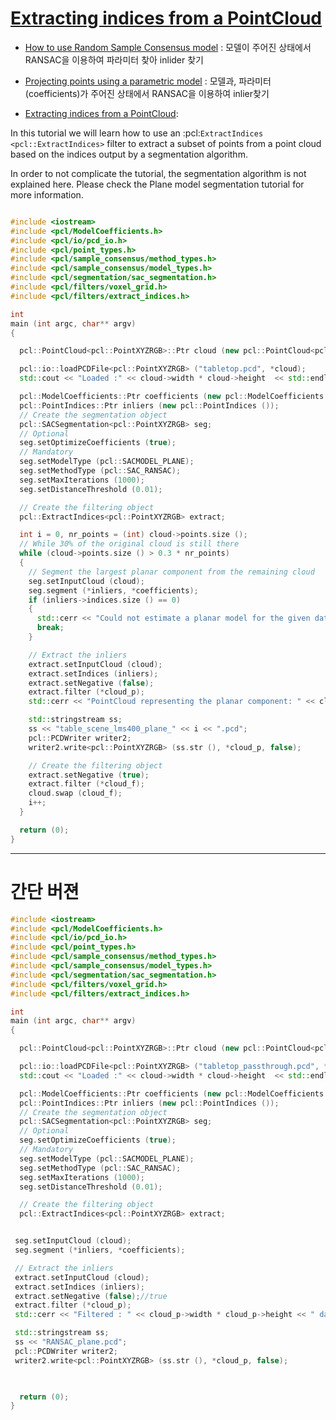 # [Extracting indices from a PointCloud](http://pointclouds.org/documentation/tutorials/extract_indices.php)


- [How to use Random Sample Consensus model](http://pointclouds.org/documentation/tutorials/random_sample_consensus.php#random-sample-consensus) : 모델이 주어진 상태에서 RANSAC을 이용하여 파라미터 찾아 inlider 찾기

- [Projecting points using a parametric model](http://pointclouds.org/documentation/tutorials/project_inliers.php#project-inliers) : 모델과, 파라미터(coefficients)가 주어진 상태에서 RANSAC을 이용하여 inlier찾기 

- [Extracting indices from a PointCloud](http://pointclouds.org/documentation/tutorials/extract_indices.php): 

In this tutorial we will learn how to use an :pcl:`ExtractIndices <pcl::ExtractIndices>` filter to extract a subset of points from a point cloud based on the indices output by a segmentation algorithm.

In order to not complicate the tutorial, the segmentation algorithm is not explained here. Please check the Plane model segmentation tutorial for more information.

```cpp

#include <iostream>
#include <pcl/ModelCoefficients.h>
#include <pcl/io/pcd_io.h>
#include <pcl/point_types.h>
#include <pcl/sample_consensus/method_types.h>
#include <pcl/sample_consensus/model_types.h>
#include <pcl/segmentation/sac_segmentation.h>
#include <pcl/filters/voxel_grid.h>
#include <pcl/filters/extract_indices.h>

int
main (int argc, char** argv)
{

  pcl::PointCloud<pcl::PointXYZRGB>::Ptr cloud (new pcl::PointCloud<pcl::PointXYZRGB>), cloud_p (new pcl::PointCloud<pcl::PointXYZRGB>), cloud_f (new pcl::PointCloud<pcl::PointXYZRGB>);

  pcl::io::loadPCDFile<pcl::PointXYZRGB> ("tabletop.pcd", *cloud);
  std::cout << "Loaded :" << cloud->width * cloud->height  << std::endl;

  pcl::ModelCoefficients::Ptr coefficients (new pcl::ModelCoefficients ());
  pcl::PointIndices::Ptr inliers (new pcl::PointIndices ());
  // Create the segmentation object
  pcl::SACSegmentation<pcl::PointXYZRGB> seg;
  // Optional
  seg.setOptimizeCoefficients (true);
  // Mandatory
  seg.setModelType (pcl::SACMODEL_PLANE);
  seg.setMethodType (pcl::SAC_RANSAC);
  seg.setMaxIterations (1000);
  seg.setDistanceThreshold (0.01);

  // Create the filtering object
  pcl::ExtractIndices<pcl::PointXYZRGB> extract;

  int i = 0, nr_points = (int) cloud->points.size ();
  // While 30% of the original cloud is still there
  while (cloud->points.size () > 0.3 * nr_points)
  {
    // Segment the largest planar component from the remaining cloud
    seg.setInputCloud (cloud);
    seg.segment (*inliers, *coefficients);
    if (inliers->indices.size () == 0)
    {
      std::cerr << "Could not estimate a planar model for the given dataset." << std::endl;
      break;
    }

    // Extract the inliers
    extract.setInputCloud (cloud);
    extract.setIndices (inliers);
    extract.setNegative (false);
    extract.filter (*cloud_p);
    std::cerr << "PointCloud representing the planar component: " << cloud_p->width * cloud_p->height << " data points." << std::endl;

    std::stringstream ss;
    ss << "table_scene_lms400_plane_" << i << ".pcd";
    pcl::PCDWriter writer2;
    writer2.write<pcl::PointXYZRGB> (ss.str (), *cloud_p, false);

    // Create the filtering object
    extract.setNegative (true);
    extract.filter (*cloud_f);
    cloud.swap (cloud_f);
    i++;
  }

  return (0);
}
```

---

# 간단 버젼 

```cpp
#include <iostream>
#include <pcl/ModelCoefficients.h>
#include <pcl/io/pcd_io.h>
#include <pcl/point_types.h>
#include <pcl/sample_consensus/method_types.h>
#include <pcl/sample_consensus/model_types.h>
#include <pcl/segmentation/sac_segmentation.h>
#include <pcl/filters/voxel_grid.h>
#include <pcl/filters/extract_indices.h>

int
main (int argc, char** argv)
{

  pcl::PointCloud<pcl::PointXYZRGB>::Ptr cloud (new pcl::PointCloud<pcl::PointXYZRGB>), cloud_p (new pcl::PointCloud<pcl::PointXYZRGB>);

  pcl::io::loadPCDFile<pcl::PointXYZRGB> ("tabletop_passthrough.pcd", *cloud);
  std::cout << "Loaded :" << cloud->width * cloud->height  << std::endl;

  pcl::ModelCoefficients::Ptr coefficients (new pcl::ModelCoefficients ());
  pcl::PointIndices::Ptr inliers (new pcl::PointIndices ());
  // Create the segmentation object
  pcl::SACSegmentation<pcl::PointXYZRGB> seg;
  // Optional
  seg.setOptimizeCoefficients (true);
  // Mandatory
  seg.setModelType (pcl::SACMODEL_PLANE);
  seg.setMethodType (pcl::SAC_RANSAC);
  seg.setMaxIterations (1000);
  seg.setDistanceThreshold (0.01);

  // Create the filtering object
  pcl::ExtractIndices<pcl::PointXYZRGB> extract;


 seg.setInputCloud (cloud);
 seg.segment (*inliers, *coefficients);

 // Extract the inliers
 extract.setInputCloud (cloud);
 extract.setIndices (inliers);
 extract.setNegative (false);//true
 extract.filter (*cloud_p);
 std::cerr << "Filtered : " << cloud_p->width * cloud_p->height << " data points." << std::endl;

 std::stringstream ss;
 ss << "RANSAC_plane.pcd";
 pcl::PCDWriter writer2;
 writer2.write<pcl::PointXYZRGB> (ss.str (), *cloud_p, false);

 

  return (0);
}


```
